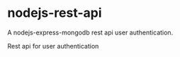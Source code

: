 # nodejs-rest-api
A nodejs-express-mongodb rest api user authentication.

Rest api for user authentication
